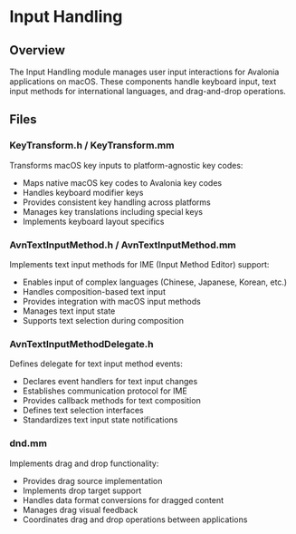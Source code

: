 # Input Handling

## Overview
The Input Handling module manages user input interactions for Avalonia applications on macOS. These components handle keyboard input, text input methods for international languages, and drag-and-drop operations.

## Files

### KeyTransform.h / KeyTransform.mm
Transforms macOS key inputs to platform-agnostic key codes:
- Maps native macOS key codes to Avalonia key codes
- Handles keyboard modifier keys
- Provides consistent key handling across platforms
- Manages key translations including special keys
- Implements keyboard layout specifics

### AvnTextInputMethod.h / AvnTextInputMethod.mm
Implements text input methods for IME (Input Method Editor) support:
- Enables input of complex languages (Chinese, Japanese, Korean, etc.)
- Handles composition-based text input
- Provides integration with macOS input methods
- Manages text input state
- Supports text selection during composition

### AvnTextInputMethodDelegate.h
Defines delegate for text input method events:
- Declares event handlers for text input changes
- Establishes communication protocol for IME
- Provides callback methods for text composition
- Defines text selection interfaces
- Standardizes text input state notifications

### dnd.mm
Implements drag and drop functionality:
- Provides drag source implementation
- Implements drop target support
- Handles data format conversions for dragged content
- Manages drag visual feedback
- Coordinates drag and drop operations between applications 
